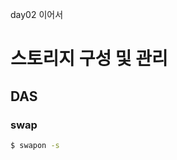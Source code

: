 day02 이어서

# 스토리지 구성 및 관리

## DAS

### swap
```bash
$ swapon -s
```
<!--stackedit_data:
eyJoaXN0b3J5IjpbNTQ0MDQ4NTMxLDIwOTIwODgzNzUsLTIwOD
g3NDY2MTJdfQ==
-->